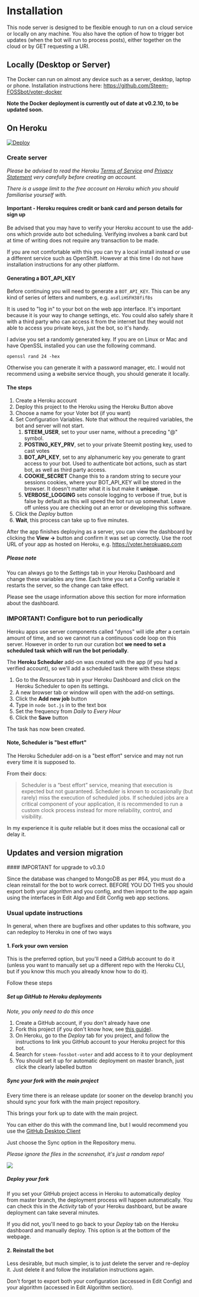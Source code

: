 # Installation

This node server is designed to be flexible enough to run on a cloud service or locally on any machine. You also have the option of how to trigger bot updates (when the bot will run to process posts), either together on the cloud or by GET requesting a URI.

## Locally (Desktop or Server)

The Docker can run on almost any device such as a server, desktop, laptop or phone.
Installation instructions here: https://github.com/Steem-FOSSbot/voter-docker

**Note the Docker deployment is currently out of date at v0.2.10, to be updated soon.**


## On Heroku

[![Deploy](https://www.herokucdn.com/deploy/button.png)](https://heroku.com/deploy?template=https://github.com/Steem-FOSSbot/steem-fossbot-voter)

### Create server

_Please be advised to read the Heroku [Terms of Service](https://www.heroku.com/policy/tos) and [Privacy Statement](https://www.heroku.com/policy/privacy) very carefully before creating an account._

_There is a usage limit to the free account on Heroku which you should
familiarise yourself with._

#### Important - Heroku requires credit or bank card and person details for sign up

Be advised that you may have to verify your Heroku account to use the
add-ons which provide auto bot scheduling. Verifying
involves a bank card but at time of writing does not require any transaction
to be made.

If you are not comfortable with this you can try a local install instead
or use a different service such as OpenShift. However at this time I do
not have installation instructions for any other platform.

#### Generating a BOT_API_KEY

Before continuing you will need to generate a ```BOT_API_KEY```. This can
 be any kind of series of letters and numbers, e.g. ```asdliHSFH38fif8s```

It is used to "log in" to your bot on the web app interface. It's
important because it is your way to change settings, etc. You could also
safely share it with a third party who can access it from the internet but
they would not able to access you private keys, just the bot, so it's
handy.

I advise you set a randomly generated key. If you are on Linux or Mac and
 have OpenSSL installed you can use the following command.

```openssl rand 24 -hex```

Otherwise you can generate it with a password manager, etc. I would not
recommend using a website service though, you should generate it locally.

#### The steps

1. Create a Heroku account
2. Deploy this project to the Heroku using the Heroku Button above
3. Choose a name for your Voter bot (if you want)
4. Set Configuration Variables. Note that without the required variables, the bot and server will not start.
	1. **STEEM_USER**, set to your user name, without a preceding "@" symbol.
	2. **POSTING_KEY_PRV**, set to your private Steemit posting key, used to cast votes
	3. **BOT_API_KEY**, set to any alphanumeric key you generate to grant access to your bot. Used to authenticate bot actions, such as start bot, as well as third party access.
	4. **COOKIE_SECRET** Change this to a random string to secure your sessions cookies, where your BOT_API_KEY will be stored in the browser. It doesn't matter what it is but make it **unique**.
	5. **VERBOSE_LOGGING** sets console logging to verbose if true, but is false by default as this will speed the bot run up somewhat. Leave off unless you are checking out an error or developing this software.
5. Click the _Deploy_ button
6. **Wait**, this process can take up to five minutes.

After the app finishes deploying as a server, you can view the dashboard by clicking the **View ->** button and confirm it was set up correctly. Use the root URL of your app as hosted on Heroku, e.g. https://voter.herokuapp.com

##### Please note

You can always go to the _Settings_ tab in your Heroku Dashboard and change these variables any time. Each time you set a Config variable it restarts the server, so the change can take effect.

Please see the usage information above this section for more information about the dashboard.

### IMPORTANT! Configure bot to run periodically

Heroku apps use server components called "dynos" will idle after a certain amount of time, and so we cannot run a continuous code loop on this server. However in order to run our curation bot **we need to set a scheduled task which will run the bot periodally**.

The **Heroku Scheduler** add-on was created with the app (if you had a verified account), so we'll add a scheduled task there with these steps:

1. Go to the _Resources_ tab in your Heroku Dashboard and click on the Heroku Scheduler to open its settings.
2. A new browser tab or window will open with the add-on settings.
3. Click the **Add new job** button
4. Type in ```node bot.js``` in to the text box
5. Set the frequency from _Daily_ to _Every Hour_
6. Click the **Save** button

The task has now been created.

#### Note, Scheduler is "best effort"

The Heroku Scheduler add-on is a "best effort" service and may not run every time it is supposed to.

From their docs:

> Scheduler is a “best effort” service, meaning that execution is expected but not guaranteed. Scheduler is known to occasionally (but rarely) miss the execution of scheduled jobs. If scheduled jobs are a critical component of your application, it is recommended to run a custom clock process instead for more reliability, control, and visibility.

In my experience it is _quite_ reliable but it does miss the occasional
call or delay it.

## Updates and version migration

#### IMPORTANT for upgrade to v0.3.0

Since the database was changed to MongoDB as per #64, you must do a clean reinstall for the bot to work correct. BEFORE YOU DO THIS you should export both your algorithm and you config, and then import to the app again using the interfaces in Edit Algo and Edit Config web app sections.

### Usual update instructions

In general, when there are bugfixes and other updates to this software, you can redeploy to Heroku in one of two ways

#### 1. Fork your own version

This is the preferred option, but you'll need a GitHub account to do it (unless you want to manually set up a different repo with the Heroku CLI, but if you know this much you already know how to do it).

Follow these steps

##### Set up GitHub to Heroku deployments

_Note, you only need to do this once_

1. Create a GitHub account, if you don't already have one
2. Fork this project (if you don't know how, see [this guide](https://help.github.com/articles/fork-a-repo/)).
3. On Heroku, go to the _Deploy_ tab for you project, and follow the instructions to link you GitHub account to your Heroku project for this bot.
4. Search for ```steem-fossbot-voter``` and add access to it to your deployment
5. You should set it up for automatic deployment on master branch, just click the clearly labelled button

##### Sync your fork with the main project

Every time there is an release update (or sooner on the develop branch) you should sync your fork with the main project repository.

This brings your fork up to date with the main project.

You can either do this with the command line, but I would recommend you use the [GitHub Desktop Client](https://desktop.github.com/)

Just choose the Sync option in the Repository menu.

_Please ignore the files in the screenshot, it's just a random repo!_

![](/img/github-desktop-sync.png)

##### Deploy your fork

If you set your GitHub project access in Heroku to automatically deploy from master branch, the deployment process will happen automatically. You can check this in the _Activity_ tab of your Heroku dashboard, but be aware deployment can take several minutes.

If you did not, you'll need to go back to your _Deploy_ tab on the Heroku dashboard and manually deploy. This option is at the bottom of the webpage.

#### 2. Reinstall the bot

Less desirable, but much simpler, is to just delete the server and re-deploy it. Just delete it and follow the installation instructions again.

Don't forget to export both your configuration (accessed in Edit Config) and your algorithm (accessed in Edit Algorithm section).
